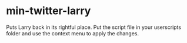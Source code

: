 # min-twitter-larry
 Puts Larry back in its rightful place. Put the script file in your userscripts folder and use the context menu to apply the changes.

